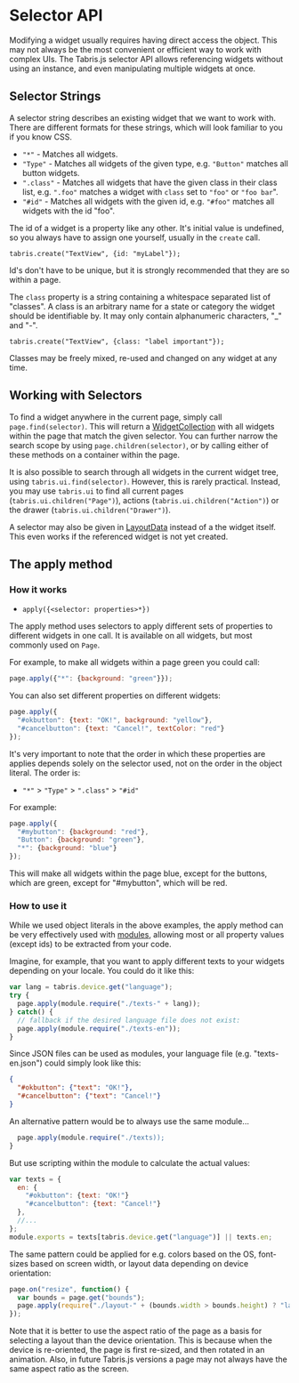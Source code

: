 ---
---
# Selector API

Modifying a widget usually requires having direct access the object. This may not always be the most convenient or efficient way to work with complex UIs. The Tabris.js selector API allows referencing widgets without using an instance, and even manipulating multiple widgets at once.

## Selector Strings

A selector string describes an existing widget that we want to work with. There are different formats for these strings, which will look familiar to you if you know CSS.

- `"*"` - Matches all widgets.
- `"Type"` - Matches all widgets of the given type, e.g. `"Button"` matches all button widgets.
- `".class"` - Matches all widgets that have the given class in their class list, e.g. `".foo"` matches a widget with `class` set to `"foo"` or `"foo bar`".
- `"#id"` - Matches all widgets with the given id, e.g. `"#foo"` matches all widgets with the id "foo".

The id of a widget is a property like any other. It's initial value is undefined, so you always have to assign one yourself, usually in the `create` call.

    tabris.create("TextView", {id: "myLabel"});

Id's don't have to be unique, but it is strongly recommended that they are so within a page.

The `class` property is a string containing a whitespace separated list of "classes". A class is an arbitrary name for a state or category the widget should be identifiable by. It may only contain alphanumeric characters, "_" and "-".

    tabris.create("TextView", {class: "label important"});

Classes may be freely mixed, re-used and changed on any widget at any time.

## Working with Selectors

To find a widget anywhere in the current page, simply call `page.find(selector)`. This will return a [WidgetCollection](api/WidgetCollection.md) with all widgets within the page that match the given selector. You can further narrow the search scope by using `page.children(selector)`, or by calling either of these methods on a container within the page.

It is also possible to search through all widgets in the current widget tree, using `tabris.ui.find(selector)`. However, this is rarely practical. Instead, you may use `tabris.ui` to find all current pages (`tabris.ui.children("Page")`), actions (`tabris.ui.children("Action")`) or the drawer (`tabris.ui.children("Drawer")`).

A selector may also be given in [LayoutData](layout.md) instead of a the widget itself. This even works if the referenced widget is not yet created.

## The apply method

### How it works

- `apply({<selector: properties>*})`

The apply method uses selectors to apply different sets of properties to different widgets in one call. It is available on all widgets, but most commonly used on `Page`.

For example, to make all widgets within a page green you could call:

```javascript
page.apply({"*": {background: "green"}});
```

You can also set different properties on different widgets:

```javascript
page.apply({
  "#okbutton": {text: "OK!", background: "yellow"},
  "#cancelbutton": {text: "Cancel!", textColor: "red"}
});
```

It's very important to note that the order in which these properties are applies depends solely on the selector used, not on the order in the object literal. The order is:

- `"*"` > `"Type"` > `".class"` > `"#id"`

For example:

```javascript
page.apply({
  "#mybutton": {background: "red"},
  "Button": {background: "green"},
  "*": {background: "blue"}
});
```

This will make all widgets within the page blue, except for the buttons, which are green, except for "#mybutton", which will be red.

### How to use it

While we used object literals in the above examples, the apply method can be very effectively used with [modules](module), allowing most or all property values (except ids) to be extracted from your code.

Imagine, for example, that you want to apply different texts to your widgets depending on your locale. You could do it like this:

```javascript
var lang = tabris.device.get("language");
try {
  page.apply(module.require("./texts-" + lang));
} catch() {
  // fallback if the desired language file does not exist:
  page.apply(module.require("./texts-en"));
}
```

Since JSON files can be used as modules, your language file (e.g. "texts-en.json") could simply look like this:

```json
{
  "#okbutton": {"text": "OK!"},
  "#cancelbutton": {"text": "Cancel!"}
}
```

An alternative pattern would be to always use the same module...

```javascript
  page.apply(module.require("./texts));
}
```

But use scripting within the module to calculate the actual values:

```javascript
var texts = {
  en: {
    "#okbutton": {text: "OK!"}
    "#cancelbutton": {text: "Cancel!"}
  },
  //...
};
module.exports = texts[tabris.device.get("language")] || texts.en;
```

The same pattern could be applied for e.g. colors based on the OS, font-sizes based on screen width, or layout data depending on device orientation:

```javascript
page.on("resize", function() {
  var bounds = page.get("bounds");
  page.apply(require("./layout-" + (bounds.width > bounds.height) ? "landscape" : "portrait"));
});
```

Note that it is better to use the aspect ratio of the page as a basis for selecting a layout than the device orientation. This is because when the device is re-oriented, the page is first re-sized, and then rotated in an animation. Also, in future Tabris.js versions a page may not always have the same aspect ratio as the screen.
